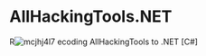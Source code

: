 # AllHackingTools.NET
 R![mcjhj4l7](https://github.com/user-attachments/assets/d83b3608-c3aa-40a7-bba7-20290c7fa387)
ecoding AllHackingTools to .NET [C#]


